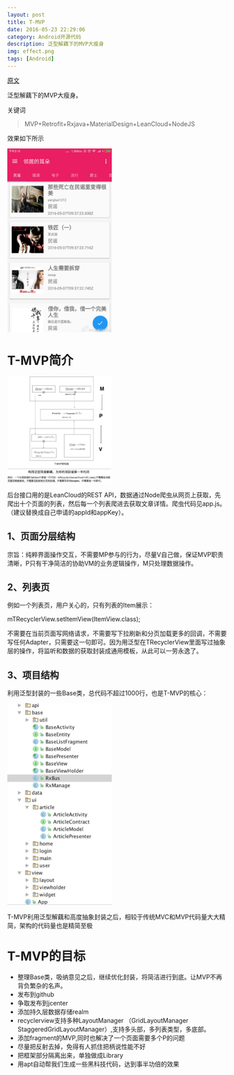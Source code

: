 ```yaml
---
layout: post
title: T-MVP
date: 2016-05-23 22:29:06
category: Android开源代码
description: 泛型解藕下的MVP大瘦身
img: effect.png
tags: [Android]
---
```

[原文](https://github.com/north2014/T-MVP)

泛型解藕下的MVP大瘦身。

关键词 

>MVP+Retrofit+Rxjava+MaterialDesign+LeanCloud+NodeJS

效果如下所示

<img src="/img/T-MVP/effect.png" title="effect" width="240" height="auto">

# T-MVP简介

<img src="/img/T-MVP/T-MVP架构图.jpeg" title="effect" width="240" height="auto">

后台接口用的是LeanCloud的REST API，数据通过Node爬虫从网页上获取，先爬出十个页面的列表，然后每一个列表爬进去获取文章详情。爬虫代码见app.js。（建议替换成自己申请的appId和appKey）。

## 1、页面分层结构

宗旨：纯粹界面操作交互，不需要MP参与的行为，尽量V自己做，保证MVP职责清晰，P只有干净简洁的协助VM的业务逻辑操作，M只处理数据操作。

## 2、列表页

例如一个列表页，用户关心的，只有列表的Item展示：

mTRecyclerView.setItemView(ItemView.class);

不需要在当前页面写网络请求，不需要写下拉刷新和分页加载更多的回调，不需要写任何Adapter，只需要这一句即可。因为用泛型在TRecyclerView里面写过抽象层的操作，将监听和数据的获取封装成通用模板，从此可以一劳永逸了。

## 3、项目结构

利用泛型封装的一些Base类，总代码不超过1000行，也是T-MVP的核心：

<img src="/img/T-MVP/目录结构.jpeg" title="effect" width="240" height="auto">

T-MVP利用泛型解藕和高度抽象封装之后，相较于传统MVC和MVP代码量大大精简，架构的代码量也是精简至极

# T-MVP的目标

* 整理Base类，吸纳意见之后，继续优化封装，将简洁进行到底。让MVP不再背负繁杂的名声。
* 发布到github
* 争取发布到jcenter
* 添加持久层数据存储realm
* recyclerview支持多种LayoutManager （GridLayoutManager StaggeredGridLayoutManager）,支持多头部，多列表类型，多底部。
* 添加fragment的MVP,同时也解决了一个页面需要多个P的问题
* 尽量把反射去掉，免得有人抓住把柄说性能不好
* 把框架部分隔离出来，单独做成Library
* 用apt自动帮我们生成一些黑科技代码，达到事半功倍的效果